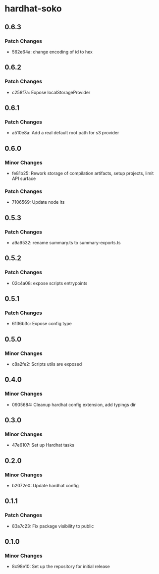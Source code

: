 # hardhat-soko

## 0.6.3

### Patch Changes

- 562e64a: change encoding of id to hex

## 0.6.2

### Patch Changes

- c258f7a: Expose localStorageProvider

## 0.6.1

### Patch Changes

- a510e8a: Add a real default root path for s3 provider

## 0.6.0

### Minor Changes

- fe81b25: Rework storage of compilation artifacts, setup projects, limit API surface

### Patch Changes

- 7106569: Update node lts

## 0.5.3

### Patch Changes

- a9a9532: rename summary.ts to summary-exports.ts

## 0.5.2

### Patch Changes

- 02c4a08: expose scripts entrypoints

## 0.5.1

### Patch Changes

- 6136b3c: Expose config type

## 0.5.0

### Minor Changes

- c8a2fe2: Scripts utils are exposed

## 0.4.0

### Minor Changes

- 0905684: Cleanup hardhat config extension, add typings dir

## 0.3.0

### Minor Changes

- 47e6107: Set up Hardhat tasks

## 0.2.0

### Minor Changes

- b2072e0: Update hardhat config

## 0.1.1

### Patch Changes

- 83a7c23: Fix package visibility to public

## 0.1.0

### Minor Changes

- 8c98e10: Set up the repository for initial release
